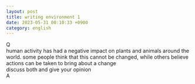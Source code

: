 ```yaml
---
layout: post
title: writing environment 1
date: 2023-05-31 00:10:33 +0900
category: english
---
```


Q
<br/>
human activity has had a negative impact on plants and animals around the world. some people think that this cannot be changed, while others believe actions can be taken to bring about a change
<br/>
discuss both and give your opinion
<br/>
A
<br/>
<br/>
<br/>
<br/>
<br/>
<br/>
<br/>
